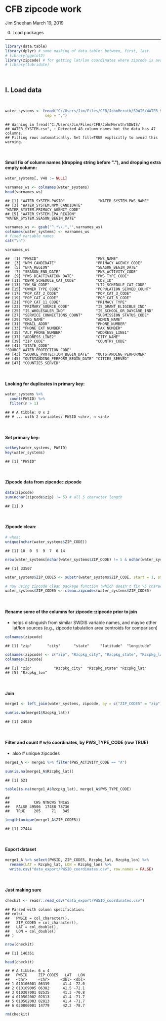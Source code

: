 CFB zipcode work
================
Jim Sheehan
March 19, 2019

0. Load packages
----------------

``` r
library(data.table)
library(dplyr) # some masking of data.table: between, first, last
# library(ggplot2)
library(zipcode) # for getting lat/lon coordinates where zipcode is available
# library(lubridate)
```

<br>

I. Load data
------------

<br>

``` r
water_systems <- fread("C:/Users/Jim/Files/CFB/JohnMeroth/SDWIS/WATER_SYSTEM.csv", 
                  sep = ",")
```

    ## Warning in fread("C:/Users/Jim/Files/CFB/JohnMeroth/SDWIS/
    ## WATER_SYSTEM.csv", : Detected 48 column names but the data has 47 columns.
    ## Filling rows automatically. Set fill=TRUE explicitly to avoid this warning.

<br>

#### Small fix of column names (dropping string before "."), and dropping extra empty column:

``` r
water_systems[, V48 := NULL]

varnames_ws <- colnames(water_systems)
head(varnames_ws)
```

    ## [1] "WATER_SYSTEM.PWSID"               "WATER_SYSTEM.PWS_NAME"           
    ## [3] "WATER_SYSTEM.NPM_CANDIDATE"       "WATER_SYSTEM.PRIMACY_AGENCY_CODE"
    ## [5] "WATER_SYSTEM.EPA_REGION"          "WATER_SYSTEM.SEASON_BEGIN_DATE"

``` r
varnames_ws <- gsub("^.*\\.","",varnames_ws)
colnames(water_systems) <- varnames_ws
# fixed variable names
cat("\n")
```

``` r
varnames_ws
```

    ##  [1] "PWSID"                          "PWS_NAME"                      
    ##  [3] "NPM_CANDIDATE"                  "PRIMACY_AGENCY_CODE"           
    ##  [5] "EPA_REGION"                     "SEASON_BEGIN_DATE"             
    ##  [7] "SEASON_END_DATE"                "PWS_ACTIVITY_CODE"             
    ##  [9] "PWS_DEACTIVATION_DATE"          "PWS_TYPE_CODE"                 
    ## [11] "DBPR_SCHEDULE_CAT_CODE"         "CDS_ID"                        
    ## [13] "GW_SW_CODE"                     "LT2_SCHEDULE_CAT_CODE"         
    ## [15] "OWNER_TYPE_CODE"                "POPULATION_SERVED_COUNT"       
    ## [17] "POP_CAT_2_CODE"                 "POP_CAT_3_CODE"                
    ## [19] "POP_CAT_4_CODE"                 "POP_CAT_5_CODE"                
    ## [21] "POP_CAT_11_CODE"                "PRIMACY_TYPE"                  
    ## [23] "PRIMARY_SOURCE_CODE"            "IS_GRANT_ELIGIBLE_IND"         
    ## [25] "IS_WHOLESALER_IND"              "IS_SCHOOL_OR_DAYCARE_IND"      
    ## [27] "SERVICE_CONNECTIONS_COUNT"      "SUBMISSION_STATUS_CODE"        
    ## [29] "ORG_NAME"                       "ADMIN_NAME"                    
    ## [31] "EMAIL_ADDR"                     "PHONE_NUMBER"                  
    ## [33] "PHONE_EXT_NUMBER"               "FAX_NUMBER"                    
    ## [35] "ALT_PHONE_NUMBER"               "ADDRESS_LINE1"                 
    ## [37] "ADDRESS_LINE2"                  "CITY_NAME"                     
    ## [39] "ZIP_CODE"                       "COUNTRY_CODE"                  
    ## [41] "STATE_CODE"                     "SOURCE_WATER_PROTECTION_CODE"  
    ## [43] "SOURCE_PROTECTION_BEGIN_DATE"   "OUTSTANDING_PERFORMER"         
    ## [45] "OUTSTANDING_PERFORM_BEGIN_DATE" "CITIES_SERVED"                 
    ## [47] "COUNTIES_SERVED"

<br>

#### Looking for duplicates in primary key:

``` r
water_systems %>% 
  count(PWSID) %>% 
  filter(n > 1)
```

    ## # A tibble: 0 x 2
    ## # ... with 2 variables: PWSID <chr>, n <int>

<br>

#### Set primary key:

``` r
setkey(water_systems, PWSID)
key(water_systems)
```

    ## [1] "PWSID"

<br>

#### Zipcode data from zipcode::zipcode

``` r
data(zipcode)
sum(nchar(zipcode$zip) != 5) # all 5 character length
```

    ## [1] 0

<br>

#### Zipcode clean:

``` r
# whoa:
unique(nchar(water_systems$ZIP_CODE))
```

    ## [1] 10  0  5  9  7  6 14

``` r
nrow(water_systems[nchar(water_systems$ZIP_CODE) != 5 & nchar(water_systems$ZIP_CODE) > 0, ])
```

    ## [1] 33507

``` r
water_systems$ZIP_CODE5 <- substr(water_systems$ZIP_CODE, start = 1, stop = 5) 

# now using zipcode clean package function (which doesn't fix >5 character zips)
water_systems$ZIP_CODE5 <- clean.zipcodes(water_systems$ZIP_CODE5)
```

<br>

#### Rename some of the columns for zipcode::zipcode prior to join

-   helps distinguish from similar SWDIS variable names, and maybe other lat/lon sources (e.g., zipcode tabulation area centroids for comparison)

``` r
colnames(zipcode)
```

    ## [1] "zip"       "city"      "state"     "latitude"  "longitude"

``` r
colnames(zipcode) <- c("zip", "Rzcpkg_city", "Rzcpkg_state", "Rzcpkg_lat", "Rzcpkg_lon")
colnames(zipcode)
```

    ## [1] "zip"          "Rzcpkg_city"  "Rzcpkg_state" "Rzcpkg_lat"  
    ## [5] "Rzcpkg_lon"

<br>

#### Join

``` r
merge1 <- left_join(water_systems, zipcode, by = c("ZIP_CODE5" = "zip"))

sum(is.na(merge1$Rzcpkg_lat))
```

    ## [1] 24030

<br>

#### Filter and count \# w/o coordinates, by PWS\_TYPE\_CODE (row TRUE)

-   also \# unique zipcodes

``` r
merge1_A <- merge1 %>% filter(PWS_ACTIVITY_CODE == "A")

sum(is.na(merge1_A$Rzcpkg_lat))
```

    ## [1] 621

``` r
table(is.na(merge1_A$Rzcpkg_lat), merge1_A$PWS_TYPE_CODE)
```

    ##        
    ##           CWS NTNCWS TNCWS
    ##   FALSE 49506  17488 78736
    ##   TRUE    205     71   345

``` r
length(unique(merge1_A$ZIP_CODE5))
```

    ## [1] 27444

<br>

#### Export dataset

``` r
merge1_A %>% select(PWSID, ZIP_CODE5, Rzcpkg_lat, Rzcpkg_lon) %>% 
  rename(LAT = Rzcpkg_lat, LON = Rzcpkg_lon) %>% 
  write.csv("data_export/PWSID_coordinates.csv", row.names = FALSE)
```

<br>

#### Just making sure

``` r
checkit <- readr::read_csv("data_export/PWSID_coordinates.csv")
```

    ## Parsed with column specification:
    ## cols(
    ##   PWSID = col_character(),
    ##   ZIP_CODE5 = col_character(),
    ##   LAT = col_double(),
    ##   LON = col_double()
    ## )

``` r
nrow(checkit)
```

    ## [1] 146351

``` r
head(checkit)
```

    ## # A tibble: 6 x 4
    ##   PWSID     ZIP_CODE5   LAT   LON
    ##   <chr>     <chr>     <dbl> <dbl>
    ## 1 010106001 06339      41.4 -72.0
    ## 2 010109005 06382      41.5 -72.1
    ## 3 010307001 02535      41.3 -70.8
    ## 4 010502002 02813      41.4 -71.7
    ## 5 010502003 02813      41.4 -71.7
    ## 6 020000001 14779      42.2 -78.7

``` r
rm(checkit)
```

